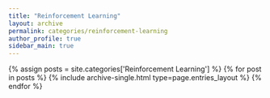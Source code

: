 ```yaml
---
title: "Reinforcement Learning"
layout: archive
permalink: categories/reinforcement-learning
author_profile: true
sidebar_main: true
---
```



{% assign posts = site.categories['Reinforcement Learning'] %}
{% for post in posts %} {% include archive-single.html type=page.entries_layout %} {% endfor %}